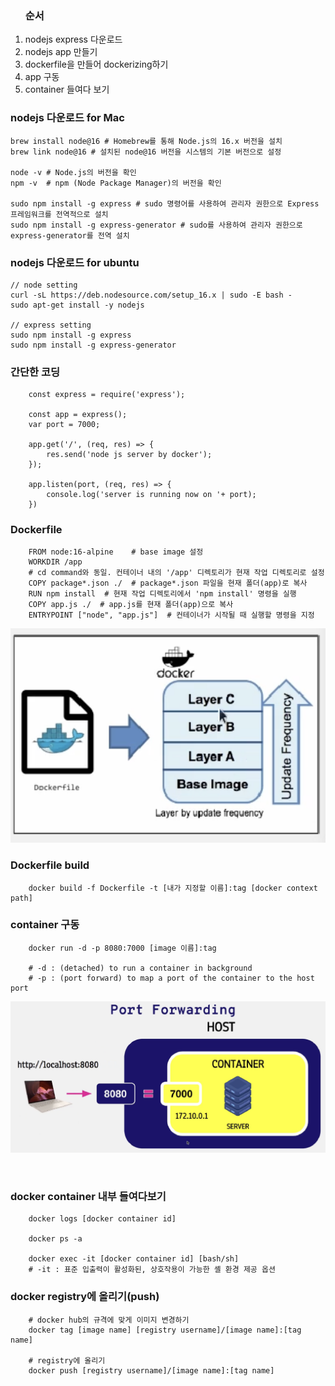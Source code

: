 <ol>
<h3> 순서 </h3>
<li>nodejs express 다운로드</li>
<li>nodejs app 만들기</li>
<li>dockerfile을 만들어 dockerizing하기</li>
<li>app 구동</li>
<li>container 들여다 보기</li>
</ol>


### nodejs 다운로드 for Mac
```
brew install node@16 # Homebrew를 통해 Node.js의 16.x 버전을 설치
brew link node@16 # 설치된 node@16 버전을 시스템의 기본 버전으로 설정

node -v # Node.js의 버전을 확인
npm -v  # npm (Node Package Manager)의 버전을 확인

sudo npm install -g express # sudo 명령어를 사용하여 관리자 권한으로 Express 프레임워크를 전역적으로 설치
sudo npm install -g express-generator # sudo를 사용하여 관리자 권한으로 express-generator를 전역 설치
```


### nodejs 다운로드 for ubuntu
```
// node setting
curl -sL https://deb.nodesource.com/setup_16.x | sudo -E bash -
sudo apt-get install -y nodejs

// express setting
sudo npm install -g express
sudo npm install -g express-generator
```

### 간단한 코딩
```
    const express = require('express');

    const app = express();
    var port = 7000;

    app.get('/', (req, res) => {
        res.send('node js server by docker');
    });

    app.listen(port, (req, res) => {
        console.log('server is running now on '+ port);
    })
```

### Dockerfile
```
    FROM node:16-alpine    # base image 설정
    WORKDIR /app           
    # cd command와 동일. 컨테이너 내의 '/app' 디렉토리가 현재 작업 디렉토리로 설정
    COPY package*.json ./  # package*.json 파일을 현재 폴더(app)로 복사
    RUN npm install  # 현재 작업 디렉토리에서 'npm install' 명령을 실행
    COPY app.js ./  # app.js를 현재 폴더(app)으로 복사
    ENTRYPOINT ["node", "app.js"]  # 컨테이너가 시작될 때 실행할 명령을 지정
```
![Alt text](./image/image-layer.png)
<br>

### Dockerfile build
```
    docker build -f Dockerfile -t [내가 지정할 이름]:tag [docker context path]
```

### container 구동
```
    docker run -d -p 8080:7000 [image 이름]:tag

    # -d : (detached) to run a container in background
    # -p : (port forward) to map a port of the container to the host port

```
![Alt text](./image/image-port-forwarding.png)

<br>

### docker container 내부 들여다보기
```
    docker logs [docker container id]

    docker ps -a

    docker exec -it [docker container id] [bash/sh]
    # -it : 표준 입출력이 활성화된, 상호작용이 가능한 셸 환경 제공 옵션
```


### docker registry에 올리기(push)
```
    # docker hub의 규격에 맞게 이미지 변경하기
    docker tag [image name] [registry username]/[image name]:[tag name]

    # registry에 올리기
    docker push [registry username]/[image name]:[tag name]
```